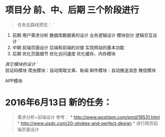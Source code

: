 # 项目分 前、中、后期 三个阶段进行

> 任务总路线预览：
`
  1. 前期
    用户需求分析
    数据库数据表的设计
    业务逻辑设计
    模块划分
    逻辑交互设计
`
  2. 中期
    前端页面设计
    后端和前端的对接
    实现网站的基本功能
`
  3. 后期
    优化页面细节
    优化访问速度
    优化缓存、内存模块

*其它模块的设计*
`  
  验证码模块
  爬虫模块：自动爬取文章、新闻
  邮件模块：自动推送消息
  微信模块

  APP模块


# 2016年6月13日 新的任务：
  > 需求分析+前端设计
  参考：
      * http://www.woshipm.com/pmd/18531.html 
      * http://www.uisdc.com/20-strokes-and-perfect-design
      * 进行网页前端页面设计
